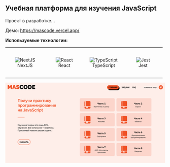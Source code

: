 ## Учебная платформа для изучения JavaScript

Проект в разработке...

Демо: https://mascode.vercel.app/

**Используемые технологии:**

<table width='100%'>
  <tr>
    <td align="center" width="110" height="90"> 
      <img src="https://cdn.jsdelivr.net/gh/devicons/devicon/icons/nextjs/nextjs-original.svg"
      width="36" height="36" alt="NextJS" />
      <br>NextJS
    </td>
    <td align="center" width="110" height="90"> 
      <img src="https://cdn.jsdelivr.net/gh/devicons/devicon/icons/react/react-original.svg"
      width="36" height="36" alt="React" />
      <br>React
    </td>
    <td align="center" width="110" height="90">
      <img src="https://cdn.jsdelivr.net/gh/devicons/devicon/icons/typescript/typescript-original.svg"
      width="36" height="36" alt="TypeScript" />
      <br>TypeScript
    </td>
    <td align="center" width="110" height="90"> 
      <img src="https://cdn.jsdelivr.net/gh/devicons/devicon/icons/jest/jest-plain.svg"
      width="36" height="36" alt="Jest" />
      <br>Jest
    </td>
  </tr> 
</table>

![ScreenShot](https://github.com/vadyapan/mascode/blob/main/screenshot/screen.png)

